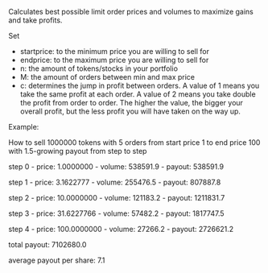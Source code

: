 Calculates best possible limit order prices and volumes to maximize gains and take profits.

Set 
- startprice: to the minimum price you are willing to sell for
- endprice: to the maximum price you are willing to sell for
- n: the amount of tokens/stocks in your portfolio
- M: the amount of orders between min and max price
- c: determines the jump in profit between orders. 
A value of 1 means you take the same profit at each order. 
A value of 2 means you take double the profit from order to order.
The higher the value, the bigger your overall profit, but the less profit you will have taken on the way up.

Example:

How to sell 1000000 tokens with 5 orders from start price 1 to end price 100 with 1.5-growing payout from step to step

step 0 - price: 1.0000000 - volume: 538591.9 - payout: 538591.9

step 1 - price: 3.1622777 - volume: 255476.5 - payout: 807887.8

step 2 - price: 10.0000000 - volume: 121183.2 - payout: 1211831.7

step 3 - price: 31.6227766 - volume: 57482.2 - payout: 1817747.5

step 4 - price: 100.0000000 - volume: 27266.2 - payout: 2726621.2

total payout: 7102680.0

average payout per share: 7.1